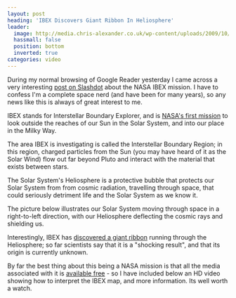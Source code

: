 ```yaml
---
layout: post
heading: 'IBEX Discovers Giant Ribbon In Heliosphere'
leader:
  image: http://media.chris-alexander.co.uk/wp-content/uploads/2009/10/solarsystem.png
  hassmall: false
  position: bottom
  inverted: true
categories: video
---
```


During my normal browsing of Google Reader yesterday I came across a very interesting [post on Slashdot](http://science.slashdot.org/story/09/10/17/1719240/Giant-Ribbon-Discovered-At-Edge-of-Solar-System?from=rss) about the NASA IBEX mission. I have to confess I'm a complete space nerd (and have been for many years), so any news like this is always of great interest to me.

IBEX stands for Interstellar Boundary Explorer, and is [NASA's first mission](http://www.nasa.gov/mission_pages/ibex/allsky_map.html) to look outside the reaches of our Sun in the Solar System, and into our place in the Milky Way.

The area IBEX is investigating is called the Interstellar Boundary Region; in this region, charged particles from the Sun (you may have heard of it as the Solar Wind) flow out far beyond Pluto and interact with the material that exists between stars.

The Solar System's Heliosphere is a protective bubble that protects our Solar System from from cosmic radiation, travelling through space, that could seriously detriment life and the Solar System as we know it.

The picture below illustrates our Solar System moving through space in a right-to-left direction, with our Heliosphere deflecting the cosmic rays and shielding us.

<!-- Replace missing image from http://media.chris-alexander.co.uk/wp-content/uploads/2009/10/solarsystem2.png -->

Interestingly, IBEX has [discovered a giant ribbon](http://web.archive.org/web/20160323020941/http://science.nasa.gov/science-news/science-at-nasa/2009/15oct_ibex) running through the Heliosphere; so far scientists say that it is a "shocking result", and that its origin is currently unknown.

<!-- Replace missing image from http://media.chris-alexander.co.uk/wp-content/uploads/2009/10/ribbon.jpg -->

By far the best thing about this being a NASA mission is that all the media associated with it is [available free](http://www.nasa.gov/mission_pages/ibex/allsky_visuals.html) - so I have included below an HD video showing how to interpret the IBEX map, and more information. Its well worth a watch.

